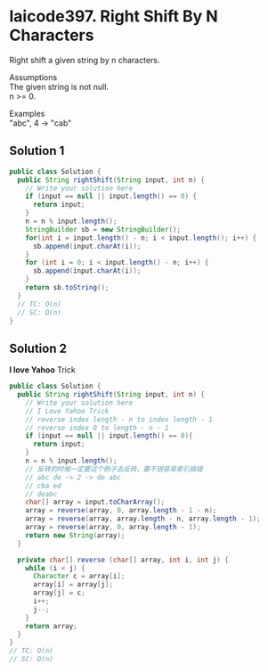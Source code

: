 # laicode397. Right Shift By N Characters

Right shift a given string by n characters.

Assumptions       
The given string is not null.       
n >= 0.       

Examples        
"abc", 4 -> "cab"       

## Solution 1
```java
public class Solution {
  public String rightShift(String input, int n) {
    // Write your solution here
    if (input == null || input.length() == 0) {
      return input;
    }
    n = n % input.length();
    StringBuilder sb = new StringBuilder();
    for(int i = input.length() - n; i < input.length(); i++) {
      sb.append(input.charAt(i));
    }
    for (int i = 0; i < input.length() - n; i++) {
      sb.append(input.charAt(i));
    }
    return sb.toString();    
  }
  // TC: O(n)
  // SC: O(n)
}
```

## Solution 2
**I love Yahoo** Trick
```java
public class Solution {
  public String rightShift(String input, int n) {
    // Write your solution here
    // I Love Yahoo Trick
    // reverse index length - n to index length - 1
    // reverse index 0 to length - n - 1
    if (input == null || input.length() == 0){
      return input;
    }
    n = n % input.length();
    // 反转的时候一定要过个例子去反转，要不很容易索引搞错
    // abc de -> 2 -> de abc
    // cba ed
    // deabc
    char[] array = input.toCharArray();
    array = reverse(array, 0, array.length - 1 - n);
    array = reverse(array, array.length - n, array.length - 1);    
    array = reverse(array, 0, array.length - 1);
    return new String(array);
  }

  private char[] reverse (char[] array, int i, int j) {
    while (i < j) {
      Character c = array[i];
      array[i] = array[j];
      array[j] = c;
      i++;
      j--;
    }
    return array;
  }
}
// TC: O(n)
// SC: O(n)
```
